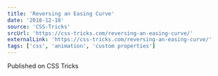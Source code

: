 ```yaml
---
title: 'Reversing an Easing Curve'
date: '2018-12-18'
source: 'CSS-Tricks'
srcUrl: 'https://css-tricks.com/reversing-an-easing-curve/'
externalLink: 'https://css-tricks.com/reversing-an-easing-curve/'
tags: ['css', 'animation', 'custom properties']
---
```


Published on CSS Tricks
